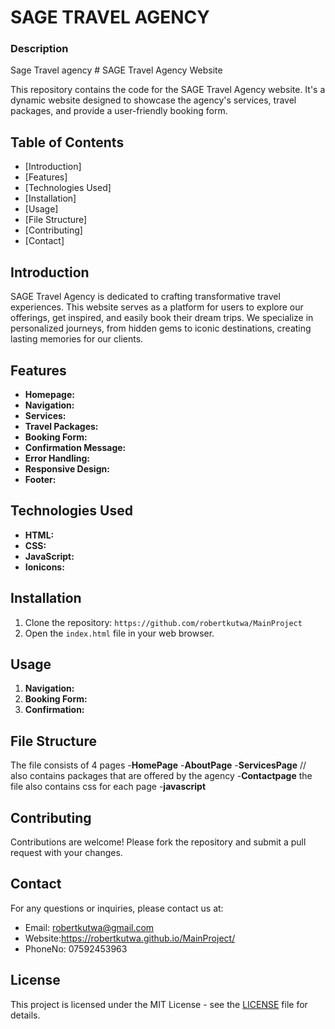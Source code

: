 <h1>SAGE TRAVEL AGENCY</h1>
<h3>Description</h3>
Sage Travel agency
# SAGE Travel Agency Website

This repository contains the code for the SAGE Travel Agency website. It's a dynamic website designed to showcase the agency's services, travel packages, and provide a user-friendly booking form.

## Table of Contents

- [Introduction]
- [Features]
- [Technologies Used]
- [Installation]
- [Usage]
- [File Structure]
- [Contributing]
- [Contact]

## Introduction

SAGE Travel Agency is dedicated to crafting transformative travel experiences. This website serves as a platform for users to explore our offerings, get inspired, and easily book their dream trips. We specialize in personalized journeys, from hidden gems to iconic destinations, creating lasting memories for our clients.

## Features

- **Homepage:** 
- **Navigation:** 
- **Services:** 
- **Travel Packages:** 
- **Booking Form:**  
- **Confirmation Message:** 
- **Error Handling:** 
- **Responsive Design:** 
- **Footer:** 

## Technologies Used

- **HTML:** 
- **CSS:** 
- **JavaScript:** 
- **Ionicons:** 

## Installation

1. Clone the repository: `https://github.com/robertkutwa/MainProject`
2. Open the `index.html` file in your web browser.

## Usage

1. **Navigation:**
2. **Booking Form:** 
3. **Confirmation:**

## File Structure

The file consists of 4 pages
            -**HomePage**
            -**AboutPage**
            -**ServicesPage** // also contains packages that are offered by the agency
            -**Contactpage**
the file also contains css for each page 
-**javascript**

## Contributing

Contributions are welcome! Please fork the repository and submit a pull request with your changes.

## Contact

For any questions or inquiries, please contact us at:

- Email: robertkutwa@gmail.com
- Website:https://robertkutwa.github.io/MainProject/
- PhoneNo: 07592453963

 ## License

This project is licensed under the MIT License - see the [LICENSE](LICENSE) file for details.
  
